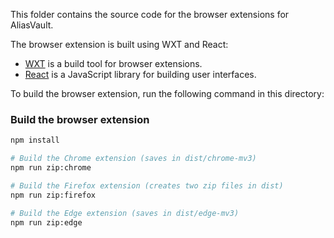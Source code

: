 This folder contains the source code for the browser extensions for AliasVault.

The browser extension is built using WXT and React:
- [WXT](https://wxt.dev/) is a build tool for browser extensions.
- [React](https://reactjs.org/) is a JavaScript library for building user interfaces.

To build the browser extension, run the following command in this directory:

### Build the browser extension
```bash
npm install

# Build the Chrome extension (saves in dist/chrome-mv3)
npm run zip:chrome

# Build the Firefox extension (creates two zip files in dist)
npm run zip:firefox

# Build the Edge extension (saves in dist/edge-mv3)
npm run zip:edge
```
